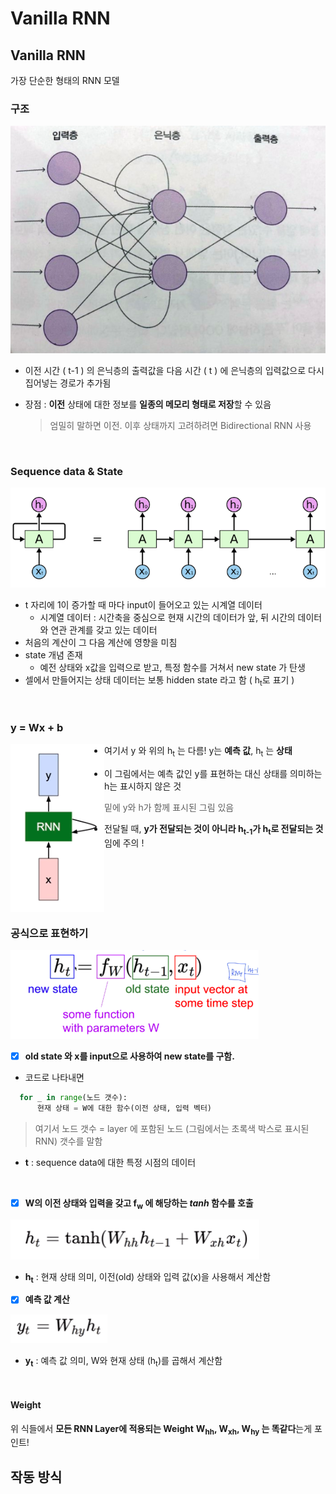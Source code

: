 # Vanilla RNN

## Vanilla RNN

가장 단순한 형태의 RNN 모델

### 구조

![](./img/vanilla/4.png)

* 이전 시간 ( t-1 ) 의 은닉층의 출력값을 다음 시간 ( t ) 에 은닉층의 입력값으로 다시 집어넣는 경로가 추가됨

* 장점 : **이전** 상태에 대한 정보를 **일종의 메모리 형태로 저장**할 수 있음

  > 엄밀히 말하면 이전. 이후 상태까지 고려하려면 Bidirectional RNN 사용

<br>

### Sequence data & State

![](./img/rnn/2.png)

* t 자리에 1이 증가할 때 마다 input이 들어오고 있는 시계열 데이터
  * 시계열 데이터 : 시간축을 중심으로 현재 시간의 데이터가 앞, 뒤 시간의 데이터와 연관 관계를 갖고 있는 데이터
* 처음의 계산이 그 다음 계산에 영향을 미침
* state 개념 존재
  - 예전 상태와 x값을 입력으로 받고, 특정 함수를 거쳐서 new state 가 탄생
* 셀에서 만들어지는 상태 데이터는 보통 hidden state 라고 함 ( h<sub>t</sub>로 표기 )

<br>

### y = Wx + b

<img src="./img/vanilla/2.png" align="left"> 

- 여기서 y 와 위의 h<sub>t</sub> 는 다름! y는 **예측 값**, h<sub>t</sub> 는 **상태**

- 이 그림에서는 예측 값인 y를 표현하는 대신 상태를 의미하는 h는 표시하지 않은 것

  > 밑에 y와 h가 함께 표시된 그림 있음

- 전달될 때, **y가 전달되는 것이 아니라 h<sub>t-1</sub>가 h<sub>t</sub>로 전달되는 것**임에 주의 !

<br><br><br><br><br>

### 공식으로 표현하기

![](./img/vanilla/1.png)

* [x] **old state 와 x를 input으로 사용하여 new state를 구함.**

* 코드로 나타내면

```python
  for _ in range(노드 갯수):
      현재 상태 = W에 대한 함수(이전 상태, 입력 벡터)
```

> 여기서 노드 갯수 = layer 에 포함된 노드 (그림에서는 초록색 박스로 표시된 RNN) 갯수를 말함

* **t** : sequence data에 대한 특정 시점의 데이터

<br>

* [x] **W의 이전 상태와 입력을 갖고 f<sub>w</sub> 에 해당하는 *tanh* 함수를 호출**

![](./img/vanilla/3.png)

* **h<sub>t</sub>** : 현재 상태 의미, 이전(old) 상태와 입력 값(x)을 사용해서 계산함

* [x] **예측 값 계산**

![](./img/vanilla/5.png)

* **y<sub>t</sub>** : 예측 값 의미, W와 현재 상태 (h<sub>t</sub>)를 곱해서 계산함

<br>

#### Weight

위 식들에서 **모든 RNN Layer에 적용되는 Weight** **W<sub>hh</sub>, W<sub>xh</sub>, W<sub>hy</sub> 는 똑같다**는게 포인트!



## 작동 방식

